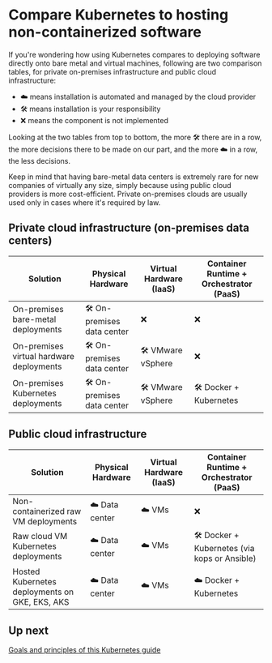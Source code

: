 # Compare Kubernetes to hosting non-containerized software

If you're wondering how using Kubernetes compares to deploying software directly onto bare metal and virtual machines, following are two comparison tables, for private on-premises infrastructure and public cloud infrastructure:

- ☁️ means installation is automated and managed by the cloud provider
- 🛠 means installation is your responsibility
- ❌ means the component is not implemented

Looking at the two tables from top to bottom, the more 🛠 there are in a row, the more decisions there to be made on our part, and the more ☁️ in a row, the less decisions.

Keep in mind that having bare-metal data centers is extremely rare for new companies of virtually any size, simply because using public cloud providers is more cost-efficient. Private on-premises clouds are usually used only in cases where it's required by law.

## Private cloud infrastructure (on-premises data centers)

| Solution | Physical Hardware | Virtual Hardware (IaaS) | Container Runtime + Orchestrator (PaaS) |
| --- | --- | --- | --- |
| On-premises bare-metal deployments | 🛠 On-premises data center | ❌ | ❌ |
| On-premises virtual hardware deployments | 🛠 On-premises data center | 🛠 VMware vSphere | ❌ |
| On-premises Kubernetes deployments | 🛠 On-premises data center | 🛠 VMware vSphere | 🛠 Docker + Kubernetes |

## Public cloud infrastructure

| Solution | Physical Hardware | Virtual Hardware (IaaS) | Container Runtime + Orchestrator (PaaS) |
| --- | --- | --- | --- |
| Non-containerized raw VM deployments | ☁️ Data center | ☁️ VMs | ❌ |
| Raw cloud VM Kubernetes deployments | ☁️ Data center | ☁️ VMs | 🛠 Docker + Kubernetes (via kops or Ansible) |
| Hosted Kubernetes deployments on GKE, EKS, AKS | ☁️ Data center | ☁️ VMs | ☁️ Docker + Kubernetes |

## Up next

[Goals and principles of this Kubernetes guide](/labs/goals-and-principles.md)
